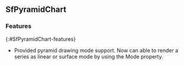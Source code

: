## SfPyramidChart 

### Features
{:#SfPyramidChart-features}

*  Provided pyramid drawing mode support. Now can able to render a series as linear or surface mode by using the Mode property.